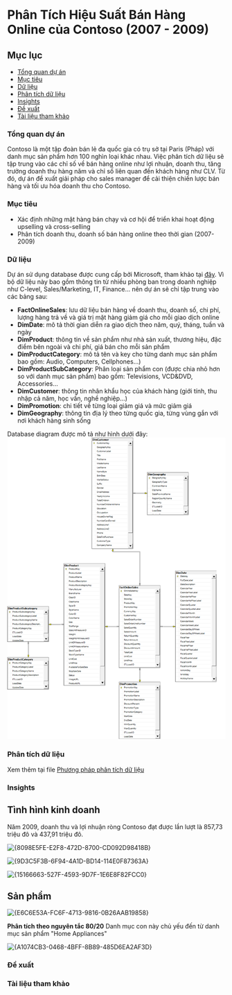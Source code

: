 # Phân Tích Hiệu Suất Bán Hàng Online của Contoso (2007 - 2009)

## Mục lục

- [Tổng quan dự án](#tổng-quan-dự-án)
- [Mục tiêu](#mục-tiêu)
- [Dữ liệu](#dữ-liệu)
- [Phân tích dữ liệu](#phân-tích-dữ-liệu)
- [Insights](#insights)
- [Đề xuất](#đề-xuất)
- [Tài liệu tham khảo](#tài-liệu-tham-khảo)

### Tổng quan dự án

Contoso là một tập đoàn bán lẻ đa quốc gia có trụ sở tại Paris (Pháp) với danh mục sản phẩm hơn 100 nghìn loại khác nhau. Việc phân tích dữ liệu sẽ tập trung vào các chỉ số về bán hàng online như lợi nhuận, doanh thu, tăng trưởng doanh thu hàng năm và chỉ số liên quan đến khách hàng như CLV. Từ đó, dự án đề xuất giải pháp cho sales manager để cải thiện chiến lược bán hàng và tối ưu hóa doanh thu cho Contoso.

### Mục tiêu

- Xác định những mặt hàng bán chạy và cơ hội để triển khai hoạt động upselling và cross-selling
- Phân tích doanh thu, doanh số bán hàng online theo thời gian (2007-2009)

### Dữ liệu

Dự án sử dụng database được cung cấp bởi Microsoft, tham khảo tại [đây](https://www.microsoft.com/en-us/download/details.aspx?id=18279). Vì bộ dữ liệu này bao gồm thông tin từ nhiều phòng ban trong doanh nghiệp như C-level, Sales/Marketing, IT, Finance... nên dự án sẽ chỉ tập trung vào các bảng sau:

- **FactOnlineSales**: lưu dữ liệu bán hàng về doanh thu, doanh số, chi phí, lượng hàng trả về và giá trị mặt hàng giảm giá cho mỗi giao dịch online
- **DimDate**: mô tả thời gian diễn ra giao dịch theo năm, quý, tháng, tuần và ngày
- **DimProduct**: thông tin về sản phẩm như nhà sản xuất, thương hiệu, đặc điểm bên ngoài và chi phí, giá bán cho mỗi sản phẩm
- **DimProductCategory**: mô tả tên và key cho từng danh mục sản phẩm bao gồm: Audio, Computers, Cellphones...)
- **DimProductSubCategory**: Phân loại sản phẩm con (được chia nhỏ hơn so với danh mục sản phẩm) bao gồm: Televisions, VCD&DVD, Accessories...
- **DimCustomer**: thông tin nhân khẩu học của khách hàng (giới tính, thu nhập cả năm, học vấn, nghề nghiệp...) 
- **DimPromotion**: chi tiết về từng loại giảm giá và mức giảm giá
- **DimGeography**: thông tin địa lý theo từng quốc gia, từng vùng gắn với nơi khách hàng sinh sống

Database diagram được mô tả như hình dưới đây:
![](https://github.com/Toridotoji/Project-1/blob/main/database%20diagram.png?raw=true)

### Phân tích dữ liệu
Xem thêm tại file [Phương pháp phân tích dữ liệu](https://github.com/Toridotoji/Project-1/blob/bb46d5e1fc9250ce68c0dcb509ce43bd0805d4a6/ph%C6%B0%C6%A1ng%20ph%C3%A1p%20ph%C3%A2n%20t%C3%ADch%20d%E1%BB%AF%20li%E1%BB%87u.md)

### Insights

## Tình hình kinh doanh
Năm 2009, doanh thu và lợi nhuận ròng Contoso đạt được lần lượt là 857,73 triệu đô và 437,91 triệu đô.

![{8098E5FE-E2F8-472D-8700-CD092D98418B}](https://github.com/user-attachments/assets/1dc7d28d-0c14-4766-9afd-63d21da5dfdb)

![{9D3C5F3B-6F94-4A1D-BD14-114E0F87363A}](https://github.com/user-attachments/assets/2a857f71-399e-4c0d-be4e-4495ffed1351)

![{15166663-527F-4593-9D7F-1E6E8F82FCC0}](https://github.com/user-attachments/assets/f26e5d61-f256-4e22-bf93-a9aa9de149af)

## Sản phẩm

![{E6C6E53A-FC6F-4713-9816-0B26AAB19858}](https://github.com/user-attachments/assets/677fe477-1d6a-48ba-87ae-5894e3452cb1)

**Phân tích theo nguyên tắc 80/20**
Danh mục con này chủ yếu đến từ danh mục sản phẩm "Home Appliances"

![{A1074CB3-0468-4BFF-8B89-485D6EA2AF3D}](https://github.com/user-attachments/assets/83ba22d2-8ee8-483d-9d62-0ff3f42c7122)


### Đề xuất

### Tài liệu tham khảo
